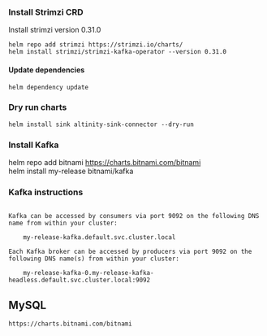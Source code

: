 ### Install Strimzi CRD 

Install strimzi version
0.31.0
```
helm repo add strimzi https://strimzi.io/charts/
helm install strimzi/strimzi-kafka-operator --version 0.31.0

```


#### Update dependencies

```
helm dependency update
```

### Dry run charts
```
helm install sink altinity-sink-connector --dry-run
```
### Install Kafka

helm repo add bitnami https://charts.bitnami.com/bitnami \
helm install my-release bitnami/kafka


### Kafka instructions

```

Kafka can be accessed by consumers via port 9092 on the following DNS name from within your cluster:

    my-release-kafka.default.svc.cluster.local

Each Kafka broker can be accessed by producers via port 9092 on the following DNS name(s) from within your cluster:

    my-release-kafka-0.my-release-kafka-headless.default.svc.cluster.local:9092

```


## MySQL
```
https://charts.bitnami.com/bitnami

```
